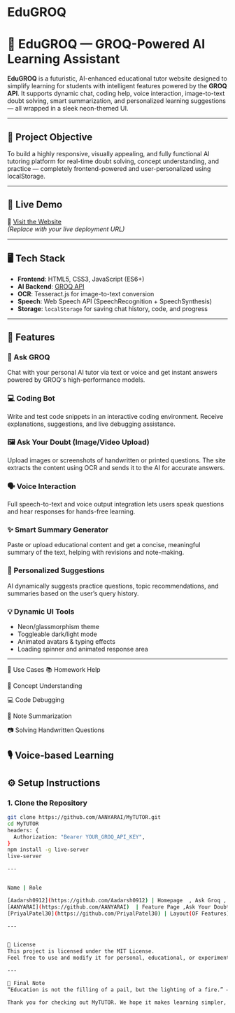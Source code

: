 # EduGROQ
# 🌟 EduGROQ — GROQ-Powered AI Learning Assistant

**EduGROQ** is a futuristic, AI-enhanced educational tutor website designed to simplify learning for students with intelligent features powered by the **GROQ API**. It supports dynamic chat, coding help, voice interaction, image-to-text doubt solving, smart summarization, and personalized learning suggestions — all wrapped in a sleek neon-themed UI.

---

## 🎯 Project Objective

To build a highly responsive, visually appealing, and fully functional AI tutoring platform for real-time doubt solving, concept understanding, and practice — completely frontend-powered and user-personalized using localStorage.

---

## 🚀 Live Demo

🔗 [Visit the Website](https://edu-groq.vercel.app)  
*(Replace with your live deployment URL)*

---

## 🖥️ Tech Stack

- **Frontend**: HTML5, CSS3, JavaScript (ES6+)
- **AI Backend**: [GROQ API](https://console.groq.com)
- **OCR**: Tesseract.js for image-to-text conversion
- **Speech**: Web Speech API (SpeechRecognition + SpeechSynthesis)
- **Storage**: `localStorage` for saving chat history, code, and progress

---

## 🌟 Features

### 🤖 Ask GROQ
Chat with your personal AI tutor via text or voice and get instant answers powered by GROQ's high-performance models.

### 💻 Coding Bot
Write and test code snippets in an interactive coding environment. Receive explanations, suggestions, and live debugging assistance.

### 🖼️ Ask Your Doubt (Image/Video Upload)
Upload images or screenshots of handwritten or printed questions. The site extracts the content using OCR and sends it to the AI for accurate answers.

### 🗣️ Voice Interaction
Full speech-to-text and voice output integration lets users speak questions and hear responses for hands-free learning.

### ✨ Smart Summary Generator
Paste or upload educational content and get a concise, meaningful summary of the text, helping with revisions and note-making.

### 🎯 Personalized Suggestions
AI dynamically suggests practice questions, topic recommendations, and summaries based on the user’s query history.

### 💡 Dynamic UI Tools
- Neon/glassmorphism theme
- Toggleable dark/light mode
- Animated avatars & typing effects
- Loading spinner and animated response area

---

🧪 Use Cases
📚 Homework Help

🧠 Concept Understanding

💻 Code Debugging

📝 Note Summarization

📷 Solving Handwritten Questions

🎙️ Voice-based Learning
---

## ⚙️ Setup Instructions

### 1. Clone the Repository

```bash
git clone https://github.com/AANYARAI/MyTUTOR.git
cd MyTUTOR
headers: {
  Authorization: "Bearer YOUR_GROQ_API_KEY",
}
npm install -g live-server
live-server

---


Name | Role

[Aadarsh0912](https://github.com/Aadarsh0912) | Homepage  , Ask Groq , CodeBuddy , responsiive , SignUp 
[AANYARAI](https://github.com/AANYARAI)  | Feature Page ,Ask Your Doubt (Image/Video Upload),Smart Summary Generator, Personalized Suggestions
[PriyalPatel30](https://github.com/PriyalPatel30) | Layout(OF Features) , linking,collaboration ,Multilingual page

---


📄 License
This project is licensed under the MIT License.
Feel free to use and modify it for personal, educational, or experimental projects.

---

💬 Final Note
“Education is not the filling of a pail, but the lighting of a fire.” — William Butler Yeats

Thank you for checking out MyTUTOR. We hope it makes learning simpler, faster, and more fun for everyone! 🚀
